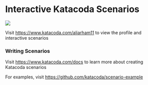 # Interactive Katacoda Scenarios

[![](http://shields.katacoda.com/katacoda/aliarham11/count.svg)](https://www.katacoda.com/aliarham11 "Get your profile on Katacoda.com")

Visit https://www.katacoda.com/aliarham11 to view the profile and interactive scenarios

### Writing Scenarios
Visit https://www.katacoda.com/docs to learn more about creating Katacoda scenarios

For examples, visit https://github.com/katacoda/scenario-example
